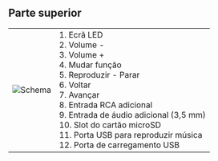 ## Parte superior
| | |
|:-------|:-------|
|![Schema](xxxxxxxxxx)| 1. Ecrã LED <br> 2. Volume - <br> 3. Volume + <br> 4. Mudar função <br>5. Reproduzir - Parar <br>6. Voltar <br>7. Avançar <br>8. Entrada RCA adicional <br>9. Entrada de áudio adicional (3,5 mm) <br>10. Slot do cartão microSD <br>11. Porta USB para reproduzir música <br> 12. Porta de carregamento USB <br> |
